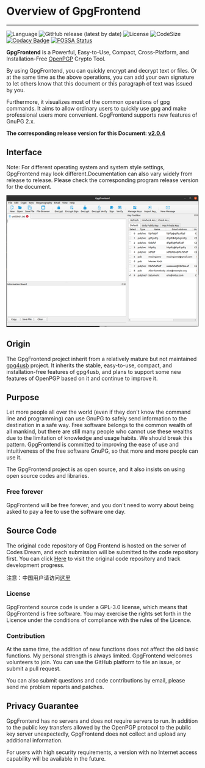 # Overview of GpgFrontend
---
![Language](https://img.shields.io/badge/language-C%2B%2B-green)
![GitHub release (latest by date)](https://img.shields.io/github/v/release/saturneric/gpgfrontend)
![License](https://img.shields.io/badge/License-GPL--3.0-orange)
![CodeSize](https://img.shields.io/github/languages/code-size/saturneric/GpgFrontend)
[![Codacy Badge](https://app.codacy.com/project/badge/Grade/d1750e052a85430a8f1f84e58a0fceda)](https://www.codacy.com/gh/saturneric/GpgFrontend/dashboard?utm_source=github.com&amp;utm_medium=referral&amp;utm_content=saturneric/GpgFrontend&amp;utm_campaign=Badge_Grade)
[![FOSSA Status](https://app.fossa.com/api/projects/git%2Bgithub.com%2Fsaturneric%2FGpgFrontend.svg?type=shield)](https://app.fossa.com/projects/git%2Bgithub.com%2Fsaturneric%2FGpgFrontend?ref=badge_shield)

**GpgFrontend** is a Powerful, Easy-to-Use, Compact, Cross-Platform, and
Installation-Free [OpenPGP](https://www.openpgp.org/) Crypto Tool.

By using GpgFrontend, you can quickly encrypt and decrypt text or files. Or at the same time as the above operations,
you can add your own signature to let others know that this document or this paragraph of text was issued by you.

Furthermore, it visualizes most of the common operations of gpg commands. It aims to allow ordinary users to quickly use
gpg and make professional users more convenient. GpgFrontend supports new features of GnuPG 2.x.

**The corresponding release version for this
Document: [v2.0.4](https://github.com/saturneric/GpgFrontend/releases/tag/v2.0.4)**

## Interface

Note: For different operating system and system style settings, GpgFrontend may look different.Documentation can also
vary widely from release to release. Please check the corresponding program release version for the document.

![image-20220109192100901](_media/overview/image-20220109192100901.png)

## Origin

The GpgFrontend project inherit from a relatively mature but not maintained [gpg4usb](https://www.gpg4usb.org/) project.
It inherits the stable, easy-to-use, compact, and installation-free features of gpg4usb, and plans to support some new
features of OpenPGP based on it and continue to improve it.

## Purpose

Let more people all over the world (even if they don't know the command line and programming) can use GnuPG to safely
send information to the destination in a safe way. Free software belongs to the common wealth of all mankind, but there
are still many people who cannot use these wealths due to the limitation of knowledge and usage habits. We should break
this pattern. GpgFrontend is committed to improving the ease of use and intuitiveness of the free software GnuPG, so
that more and more people can use it.

The GpgFrontend project is as open source, and it also insists on using open source codes and libraries.

### Free forever

GpgFrontend will be free forever, and you don't need to worry about being asked to pay a fee to use the software one
day.

## Source Code

The original code repository of Gpg Frontend is hosted on the server of Codes Dream, and each submission will be
submitted to the code repository first. You can click [Here](https://global.git.codesdream.com/GpgFrontend.git) to visit
the original code repository and track development progress.

注意：中国用户请访问[这里](https://git.codesdream.com/GpgFrontend.git)

### License

GpgFrontend source code is under a GPL-3.0 license, which means that GpgFrontend is free software. You may exercise the
rights set forth in the Licence under the conditions of compliance with the rules of the Licence.

### Contribution

At the same time, the addition of new functions does not affect the old basic functions. My personal strength is always
limited. GpgFrontend welcomes volunteers to join. You can use the GitHub platform to file an issue, or submit a pull
request.

You can also submit questions and code contributions by email, please send me problem reports and patches.

## Privacy Guarantee

GpgFrontend has no servers and does not require servers to run. In addition to the public key transfers allowed by the
OpenPGP protocol to the public key server unexpectedly, GpgFrontend does not collect and upload any additional
information.

For users with high security requirements, a version with no Internet access capability will be available in the future.